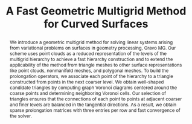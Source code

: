 ---
title: "A Fast Geometric Multigrid Method for Curved Surfaces"
layout: publication
categories:
  - Publications
tags:
  - Geometric Multigrid
  - Linear Solvers
  - Numerical methods
  - Geometry processing
last_modified_at: 2023-06-04T10:21:00-01:00
venue: "SIGGRAPH 2023"
abstract: "We introduce a geometric multigrid method for solving linear systems arising from variational problems on surfaces in geometry processing, Gravo MG. Our scheme uses point clouds as a reduced representation of the levels of the multigrid hierarchy to achieve a fast hierarchy construction and to extend the applicability of the method from triangle meshes to other surface representations like point clouds, nonmanifold meshes, and polygonal meshes. To build the prolongation operators, we associate each point of the hierarchy to a triangle constructed from points in the next coarser level. We obtain well-shaped candidate triangles by computing graph Voronoi diagrams centered around the coarse points and determining neighboring Voronoi cells. Our selection of triangles ensures that the connections of each point to points at adjacent coarser and finer levels are balanced in the tangential directions. As a result, we obtain sparse prolongation matrices with three entries per row and fast convergence of the solver."
authors: "R. Wiersma, A. Nasikun (equal contribution); E. Eisemann and K. Hildebrandt"
type: "Article"
doi: "10.1145/3588432.3591502"
pdf: "https://graphics.tudelft.nl/~klaus/papers/Gravo_MG.pdf"
# projectpage: "/gravomg"
code: "https://graphics.tudelft.nl/gravo_mg"
img: "/assets/img/publications/gravomg/gravomg.png"
bib: "@inproceedings{WiersmaNasikun2023GravoMG,<br />
  author = {Wiersma, Ruben and Nasikun, Ahmad and Eisemann, Elmar and Hildebrandt, Klaus},<br />
  title = {A Fast Geometric Multigrid Method for Curved Surfaces},<br />
  year = {2023},<br />
  isbn = {9798400701597},<br />
  publisher = {Association for Computing Machinery},<br />
  address = {New York, NY, USA},<br />
  url = {https://doi.org/10.1145/3588432.3591502},<br />
  doi = {10.1145/3588432.3591502},<br />
  booktitle = {ACM SIGGRAPH 2023 Conference Proceedings},<br />
  articleno = {1},<br />
  numpages = {11},<br />
  location = {Los Angeles, CA, USA},<br />
  series = {SIGGRAPH '23}<br />
}"
---